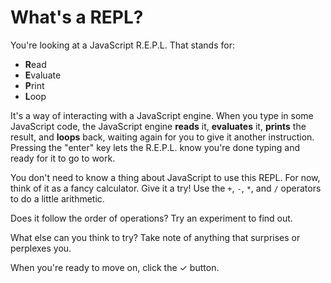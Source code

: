 # What's a REPL?

You're looking at a JavaScript R.E.P.L. That stands for:

- **R**ead
- **E**valuate
- **P**rint
- **L**oop

It's a way of interacting with a JavaScript engine. When you type in some
JavaScript code, the JavaScript engine **reads** it, **evaluates** it,
**prints** the result, and **loops** back, waiting again for you to give
it another instruction. Pressing the "enter" key lets the R.E.P.L. know
you're done typing and ready for it to go to work.

You don't need to know a thing about JavaScript to use this REPL. For now,
think of it as a fancy calculator. Give it a try! Use the `+`, `-`, `*`, and `/`
operators to do a little arithmetic.

Does it follow the order of operations? Try an experiment to find out.

What else can you think to try? Take note of anything that surprises or
perplexes you.

When you're ready to move on, click the ✓ button.
